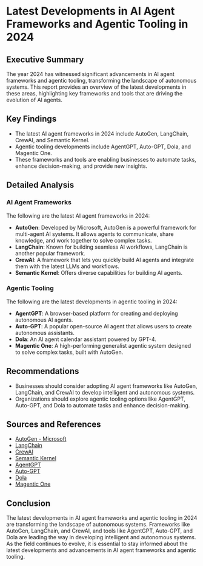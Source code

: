 # Latest Developments in AI Agent Frameworks and Agentic Tooling in 2024
## Executive Summary

The year 2024 has witnessed significant advancements in AI agent frameworks and agentic tooling, transforming the landscape of autonomous systems. This report provides an overview of the latest developments in these areas, highlighting key frameworks and tools that are driving the evolution of AI agents.

## Key Findings

*   The latest AI agent frameworks in 2024 include AutoGen, LangChain, CrewAI, and Semantic Kernel.
*   Agentic tooling developments include AgentGPT, Auto-GPT, Dola, and Magentic One.
*   These frameworks and tools are enabling businesses to automate tasks, enhance decision-making, and provide new insights.

## Detailed Analysis

### AI Agent Frameworks

The following are the latest AI agent frameworks in 2024:

*   **AutoGen**: Developed by Microsoft, AutoGen is a powerful framework for multi-agent AI systems. It allows agents to communicate, share knowledge, and work together to solve complex tasks.
*   **LangChain**: Known for building seamless AI workflows, LangChain is another popular framework.
*   **CrewAI**: A framework that lets you quickly build AI agents and integrate them with the latest LLMs and workflows.
*   **Semantic Kernel**: Offers diverse capabilities for building AI agents.

### Agentic Tooling

The following are the latest developments in agentic tooling in 2024:

*   **AgentGPT**: A browser-based platform for creating and deploying autonomous AI agents.
*   **Auto-GPT**: A popular open-source AI agent that allows users to create autonomous assistants.
*   **Dola**: An AI agent calendar assistant powered by GPT-4.
*   **Magentic One**: A high-performing generalist agentic system designed to solve complex tasks, built with AutoGen.

## Recommendations

*   Businesses should consider adopting AI agent frameworks like AutoGen, LangChain, and CrewAI to develop intelligent and autonomous systems.
*   Organizations should explore agentic tooling options like AgentGPT, Auto-GPT, and Dola to automate tasks and enhance decision-making.

## Sources and References

*   [AutoGen - Microsoft](https://github.com/microsoft/autogen)
*   [LangChain](https://www.langchain.com/)
*   [CrewAI](https://www.crewai.com/)
*   [Semantic Kernel](https://semantic-kernel.github.io/)
*   [AgentGPT](https://agentgpt.reworkd.ai/)
*   [Auto-GPT](https://github.com/Significant-GitHub/Auto-GPT)
*   [Dola](https://dola.io/)
*   [Magentic One](https://magentic.one/)

## Conclusion

The latest developments in AI agent frameworks and agentic tooling in 2024 are transforming the landscape of autonomous systems. Frameworks like AutoGen, LangChain, and CrewAI, and tools like AgentGPT, Auto-GPT, and Dola are leading the way in developing intelligent and autonomous systems. As the field continues to evolve, it is essential to stay informed about the latest developments and advancements in AI agent frameworks and agentic tooling.
